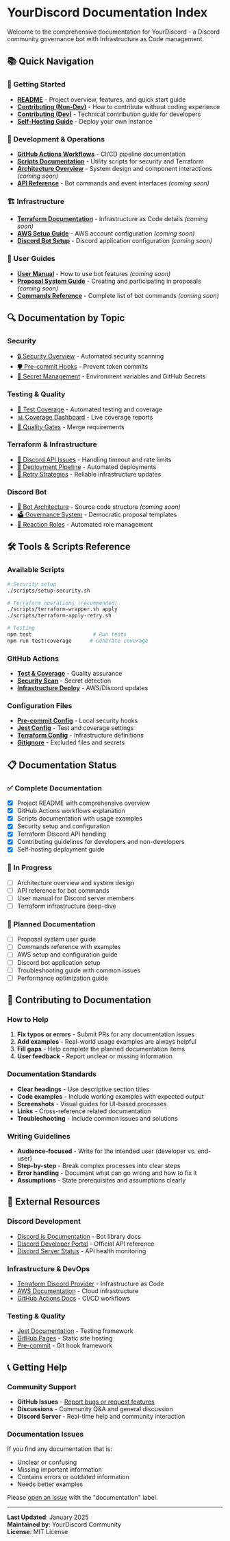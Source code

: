 # YourDiscord Documentation Index

Welcome to the comprehensive documentation for YourDiscord - a Discord community governance bot with Infrastructure as Code management.

## 📚 Quick Navigation

### 🚀 Getting Started
- **[README](../README.md)** - Project overview, features, and quick start guide
- **[Contributing (Non-Dev)](contributing-nondev.md)** - How to contribute without coding experience
- **[Contributing (Dev)](contributing-dev.md)** - Technical contribution guide for developers
- **[Self-Hosting Guide](self-hosting.md)** - Deploy your own instance

### 🔧 Development & Operations
- **[GitHub Actions Workflows](workflows.md)** - CI/CD pipeline documentation
- **[Scripts Documentation](scripts.md)** - Utility scripts for security and Terraform
- **[Architecture Overview](architecture.md)** - System design and component interactions *(coming soon)*
- **[API Reference](api.md)** - Bot commands and event interfaces *(coming soon)*

### 🏗️ Infrastructure
- **[Terraform Documentation](../terraform/readme.md)** - Infrastructure as Code details *(coming soon)*
- **[AWS Setup Guide](aws-setup.md)** - AWS account configuration *(coming soon)*
- **[Discord Bot Setup](discord-setup.md)** - Discord application configuration *(coming soon)*

### 📖 User Guides
- **[User Manual](user-guide.md)** - How to use bot features *(coming soon)*
- **[Proposal System Guide](proposal-guide.md)** - Creating and participating in proposals *(coming soon)*
- **[Commands Reference](commands.md)** - Complete list of bot commands *(coming soon)*

## 🔍 Documentation by Topic

### Security
- [🔒 Security Overview](workflows.md#-security-scan-workflow) - Automated security scanning
- [🛡️ Pre-commit Hooks](scripts.md#setup-securitysh) - Prevent token commits
- [🔐 Secret Management](workflows.md#security-features) - Environment variables and GitHub Secrets

### Testing & Quality
- [🧪 Test Coverage](workflows.md#-test--coverage-workflow) - Automated testing and coverage
- [📊 Coverage Dashboard](https://dayned89.github.io/YourDiscord/) - Live coverage reports
- [🎯 Quality Gates](workflows.md#coverage-requirements) - Merge requirements

### Terraform & Infrastructure
- [🔧 Discord API Issues](scripts.md#terraform-wrappersh) - Handling timeout and rate limits
- [🚀 Deployment Pipeline](workflows.md#-infrastructure-deployment-workflow) - Automated deployments
- [🔄 Retry Strategies](scripts.md#terraform-apply-retrysh) - Reliable infrastructure updates

### Discord Bot
- [🤖 Bot Architecture](../YourBot/readme.md) - Source code structure *(coming soon)*
- [🗳️ Governance System](../terraform/messages/) - Democratic proposal templates
- [🎯 Reaction Roles](../terraform/channels.tf) - Automated role management

## 🛠️ Tools & Scripts Reference

### Available Scripts
```bash
# Security setup
./scripts/setup-security.sh

# Terraform operations (recommended)
./scripts/terraform-wrapper.sh apply
./scripts/terraform-apply-retry.sh

# Testing
npm test                    # Run tests
npm run test:coverage      # Generate coverage
```

### GitHub Actions
- **[Test & Coverage](../.github/workflows/test-and-coverage.yaml)** - Quality assurance
- **[Security Scan](../.github/workflows/security-scan.yaml)** - Secret detection  
- **[Infrastructure Deploy](../.github/workflows/build_infra.yaml)** - AWS/Discord updates

### Configuration Files
- **[Pre-commit Config](../.pre-commit-config.yaml)** - Local security hooks
- **[Jest Config](../YourBot/package.json)** - Test and coverage settings
- **[Terraform Config](../terraform/)** - Infrastructure definitions
- **[Gitignore](../.gitignore)** - Excluded files and secrets

## 📋 Documentation Status

### ✅ Complete Documentation
- [x] Project README with comprehensive overview
- [x] GitHub Actions workflows explanation
- [x] Scripts documentation with usage examples
- [x] Security setup and configuration
- [x] Terraform Discord API handling
- [x] Contributing guidelines for developers and non-developers
- [x] Self-hosting deployment guide

### 🚧 In Progress
- [ ] Architecture overview and system design
- [ ] API reference for bot commands
- [ ] User manual for Discord server members
- [ ] Terraform infrastructure deep-dive

### 📝 Planned Documentation
- [ ] Proposal system user guide
- [ ] Commands reference with examples
- [ ] AWS setup and configuration guide
- [ ] Discord bot application setup
- [ ] Troubleshooting guide with common issues
- [ ] Performance optimization guide

## 🤝 Contributing to Documentation

### How to Help
1. **Fix typos or errors** - Submit PRs for any documentation issues
2. **Add examples** - Real-world usage examples are always helpful
3. **Fill gaps** - Help complete the planned documentation items
4. **User feedback** - Report unclear or missing information

### Documentation Standards
- **Clear headings** - Use descriptive section titles
- **Code examples** - Include working examples with expected output
- **Screenshots** - Visual guides for UI-based processes
- **Links** - Cross-reference related documentation
- **Troubleshooting** - Include common issues and solutions

### Writing Guidelines
- **Audience-focused** - Write for the intended user (developer vs. end-user)
- **Step-by-step** - Break complex processes into clear steps
- **Error handling** - Document what can go wrong and how to fix it
- **Assumptions** - State prerequisites and assumptions clearly

## 🔗 External Resources

### Discord Development
- [Discord.js Documentation](https://discord.js.org/) - Bot library docs
- [Discord Developer Portal](https://discord.com/developers/docs) - Official API reference
- [Discord Server Status](https://discordstatus.com/) - API health monitoring

### Infrastructure & DevOps
- [Terraform Discord Provider](https://registry.terraform.io/providers/Lucky3028/discord/latest/docs) - Infrastructure as Code
- [AWS Documentation](https://docs.aws.amazon.com/) - Cloud infrastructure
- [GitHub Actions Docs](https://docs.github.com/en/actions) - CI/CD workflows

### Testing & Quality
- [Jest Documentation](https://jestjs.io/) - Testing framework
- [GitHub Pages](https://pages.github.com/) - Static site hosting
- [Pre-commit](https://pre-commit.com/) - Git hook framework

## 📞 Getting Help

### Community Support
- **GitHub Issues** - [Report bugs or request features](https://github.com/DayneD89/YourDiscord/issues)
- **Discussions** - Community Q&A and general discussion
- **Discord Server** - Real-time help and community interaction

### Documentation Issues
If you find any documentation that is:
- Unclear or confusing
- Missing important information  
- Contains errors or outdated information
- Needs better examples

Please [open an issue](https://github.com/DayneD89/YourDiscord/issues/new) with the "documentation" label.

---

**Last Updated**: January 2025  
**Maintained by**: YourDiscord Community  
**License**: MIT License